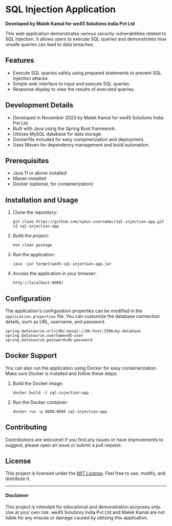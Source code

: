 # SQL Injection Application

**Developed by Malek Kamal for we45 Solutions India Pvt Ltd**

This web application demonstrates various security vulnerabilities related to SQL Injection. It allows users to execute SQL queries and demonstrates how unsafe queries can lead to data breaches.

## Features

- Execute SQL queries safely using prepared statements to prevent SQL Injection attacks.
- Simple web interface to input and execute SQL queries.
- Response display to view the results of executed queries.

## Development Details

- Developed in November 2023 by Malek Kamal for we45 Solutions India Pvt Ltd.
- Built with Java using the Spring Boot framework.
- Utilizes MySQL database for data storage.
- Dockerfile included for easy containerization and deployment.
- Uses Maven for dependency management and build automation.

## Prerequisites

- Java 11 or above installed
- Maven installed
- Docker (optional, for containerization)

## Installation and Usage

1. Clone the repository:
   ```
   git clone https://github.com/<your-username>/sql-injection-app.git
   cd sql-injection-app
   ```

2. Build the project:
   ```
   mvn clean package
   ```

3. Run the application:
   ```
   java -jar target/we45-sql-injection-app.jar
   ```

4. Access the application in your browser:
   ```
   http://localhost:8080/
   ```

## Configuration

The application's configuration properties can be modified in the `application.properties` file. You can customize the database connection details, such as URL, username, and password.

```properties
spring.datasource.url=jdbc:mysql://db-host:3306/my-database
spring.datasource.username=db-user
spring.datasource.password=db-password
```

## Docker Support

You can also run the application using Docker for easy containerization. Make sure Docker is installed and follow these steps:

1. Build the Docker image:
   ```
   docker build -t sql-injection-app .
   ```

2. Run the Docker container:
   ```
   docker run -p 8080:8080 sql-injection-app
   ```

## Contributing

Contributions are welcome! If you find any issues or have improvements to suggest, please open an issue or submit a pull request.

## License

This project is licensed under the [MIT License](LICENSE.md). Feel free to use, modify, and distribute it.

---

#### Disclaimer

This project is intended for educational and demonstration purposes only. Use at your own risk. we45 Solutions India Pvt Ltd and Malek Kamal are not liable for any misuse or damage caused by utilizing this application.
